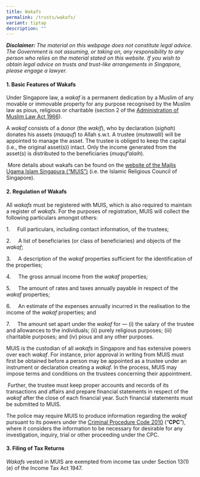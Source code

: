```yaml
---
title: Wakafs
permalink: /trusts/wakafs/
variant: tiptap
description: ""
---
```

<p><strong><em>Disclaimer: </em></strong><em>The material on this webpage does not constitute legal advice. The Government is not assuming, or taking on, any responsibility to any person who relies on the material stated on this website. If you wish to obtain legal advice on trusts and trust-like arrangements in Singapore, please engage a lawyer.</em></p><h4><strong>1. Basic Features of Wakafs</strong></h4><p>Under Singapore law, a <em>wakaf </em>is a permanent dedication by a Muslim of any movable or immovable property for any purpose recognised by the Muslim law as pious, religious or charitable (section 2 of the <a href="https://sso.agc.gov.sg/act/amla1966" rel="noopener noreferrer nofollow" target="_blank">Administration of Muslim Law Act 1966</a>).&nbsp;</p><p>A <em>wakaf</em> consists of a donor (the <em>wakif</em>), who by declaration (<em>sighah</em>) donates his assets (<em>mauquf</em>) to Allah s.w.t. A trustee (<em>mutawalli</em>) will be appointed to manage the asset. The trustee is obliged to keep the capital (i.e., the original asset(s)) intact. Only the income generated from the asset(s) is distributed to the beneficiaries (<em>muquf’alaih</em>).</p><p>&nbsp;More details about wakafs can be found on the <a href="https://www.muis.gov.sg/wakaf/Understanding-Wakaf/Overview" rel="noopener noreferrer nofollow" target="_blank">website of the Majlis Ugama Islam Singapura (“MUIS”)</a> (i.e. the Islamic Religious Council of Singapore).</p><h4><strong>2.&nbsp;Regulation of Wakafs</strong></h4><p>All <em>wakafs</em> must be registered with MUIS, which is also required to maintain a register of <em>wakafs</em>. For the purposes of registration, MUIS will collect the following particulars amongst others:</p><p>1.&nbsp;&nbsp;&nbsp;&nbsp; Full particulars, including contact information, of the trustees;</p><p>2.&nbsp;&nbsp;&nbsp;&nbsp; A list of beneficiaries (or class of beneficiaries) and objects of the <em>wakaf</em>;</p><p>3.&nbsp;&nbsp;&nbsp;&nbsp; A description of the <em>wakaf</em> properties sufficient for the identification of the properties;</p><p>4.&nbsp;&nbsp;&nbsp;&nbsp; The gross annual income from the <em>wakaf</em> properties;</p><p>5.&nbsp;&nbsp;&nbsp;&nbsp; The amount of rates and taxes annually payable in respect of the <em>wakaf </em>properties;</p><p>6.&nbsp;&nbsp;&nbsp;&nbsp; An estimate of the expenses annually incurred in the realisation to the income of the <em>wakaf</em> properties; and</p><p>7.&nbsp;&nbsp;&nbsp;&nbsp; The amount set apart under the<em> wakaf</em> for&nbsp;— (i) the salary of the trustee and allowances to the individuals; (ii) purely religious purposes; (iii) charitable purposes; and (iv) pious and any other purposes.</p><p>MUIS is the custodian of all <em>wakafs</em> in Singapore and has extensive powers over each <em>wakaf</em>. For instance, prior approval in writing from MUIS must first be obtained before a person may be appointed as a trustee under an instrument or declaration creating a <em>wakaf. </em>In the process, MUIS may impose terms and conditions on the trustees concerning their appointment.</p><p>&nbsp;Further, the trustee must keep proper accounts and records of its transactions and affairs and prepare financial statements in respect of the <em>wakaf </em>after the close of each financial year. Such financial statements must be submitted to MUIS.</p><p>The police may require MUIS to produce information regarding the <em>wakaf</em> pursuant to its powers under the <a href="https://sso.agc.gov.sg/Act/CPC2010" rel="noopener noreferrer nofollow" target="_blank">Criminal Procedure Code 2010</a> (“<strong>CPC</strong>”), where it considers the information to be necessary for desirable for any investigation, inquiry, trial or other proceeding under the CPC.</p><p></p><h4><strong>3. Filing of Tax Returns</strong></h4><p><em>Wakafs</em> vested in MUIS are exempted from income tax under Section 13(1)(e) of the Income Tax Act 1947.</p><p>&nbsp;</p>